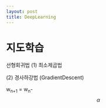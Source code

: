```yaml
---
layout: post
title: DeepLearning
---
```


# 지도학습 #

선형회귀법
(1) 최소제곱법

(2) 경사하강법 (GradientDescent)


w<sub>n+1</sub> = w<sub>n</sub>-$$\alpha$$
